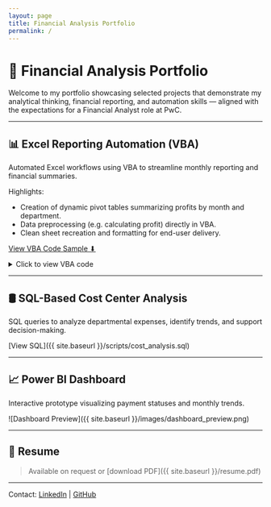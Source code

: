 ```yaml
---
layout: page
title: Financial Analysis Portfolio
permalink: /
---
```


# 💼 Financial Analysis Portfolio

Welcome to my portfolio showcasing selected projects that demonstrate my analytical thinking, financial reporting, and automation skills — aligned with the expectations for a Financial Analyst role at PwC.

---

## 📊 Excel Reporting Automation (VBA)

Automated Excel workflows using VBA to streamline monthly reporting and financial summaries.

Highlights:
- Creation of dynamic pivot tables summarizing profits by month and department.
- Data preprocessing (e.g. calculating profit) directly in VBA.
- Clean sheet recreation and formatting for end-user delivery.

[View VBA Code Sample ⬇](#vba-example)

<details>
<summary>Click to view VBA code</summary>

<pre><code class="language-vba">
Sub MonthlyReport()
    Dim wsData As Worksheet
    Dim wsReport As Worksheet
    Dim lastRow As Long
    Dim rng As Range
    Dim pivotCache As pivotCache
    Dim pivotTable As pivotTable
    Dim dataRange As Range

    ' Set worksheet references
    Set wsData = ThisWorkbook.Sheets("Data")

    ' Delete old Report if exists
    On Error Resume Next
    Application.DisplayAlerts = False
    ThisWorkbook.Sheets("Report").Delete
    Application.DisplayAlerts = True
    On Error GoTo 0

    ' Add new Report sheet
    Set wsReport = ThisWorkbook.Sheets.Add
    wsReport.Name = "Report"

    ' Add Profit column if not exists
    lastRow = wsData.Cells(wsData.Rows.Count, "A").End(xlUp).Row
    If wsData.Cells(1, 5).Value <> "Profit" Then
        wsData.Cells(1, 5).Value = "Profit"
        wsData.Range("E2:E" & lastRow).Formula = "=C2-D2"
        wsData.Range("E2:E" & lastRow).Value = wsData.Range("E2:E" & lastRow).Value
    End If

    ' Define data range
    Set dataRange = wsData.Range("A1").CurrentRegion

    ' Create pivot table cache
    Set pivotCache = ThisWorkbook.PivotCaches.Create( _
        SourceType:=xlDatabase, _
        SourceData:=dataRange)

    ' Create pivot table
    Set pivotTable = pivotCache.CreatePivotTable( _
        TableDestination:=wsReport.Range("A3"), _
        TableName:="MonthlySummary")

    ' Configure pivot table
    With pivotTable
        .PivotFields("Month").Orientation = xlRowField
        .PivotFields("Department").Orientation = xlColumnField
        .AddDataField .PivotFields("Profit"), "Total Profit", xlSum
    End With

    ' Title
    wsReport.Range("A1").Value = "Monthly Profit Summary"
    wsReport.Range("A1").Font.Size = 14
    wsReport.Range("A1").Font.Bold = True

    MsgBox "Monthly report generated on sheet 'Report'.", vbInformation
End Sub
</code></pre>

</details>

---

## 🛢 SQL-Based Cost Center Analysis

SQL queries to analyze departmental expenses, identify trends, and support decision-making.

[View SQL]({{ site.baseurl }}/scripts/cost_analysis.sql)

---

## 📈 Power BI Dashboard

Interactive prototype visualizing payment statuses and monthly trends.

![Dashboard Preview]({{ site.baseurl }}/images/dashboard_preview.png)

---

## 📎 Resume

> Available on request or [download PDF]({{ site.baseurl }}/resume.pdf)

---

Contact: [LinkedIn](https://linkedin.com/in/yourprofile) | [GitHub](https://github.com/yourusername)
